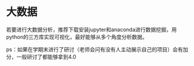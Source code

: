 # 大数据

若要进行大数据分析，推荐下载安装jupyter和anaconda进行数据挖掘，用python的三方库实现可视化，最好能够从多个角度分析数据。

ps：如果在学期末进行了研讨（老师会问有没有人主动展示自己的项目）会有加分，一般研讨了都能够拿到4.0